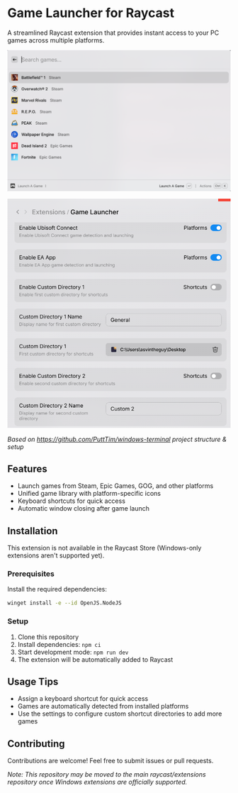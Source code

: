 # Game Launcher for Raycast

A streamlined Raycast extension that provides instant access to your PC games across multiple platforms.

![alt text](./assets/search.png)

![alt text](./assets/settings.png)

*Based on https://github.com/PuttTim/windows-terminal project structure & setup*

## Features

- Launch games from Steam, Epic Games, GOG, and other platforms
- Unified game library with platform-specific icons
- Keyboard shortcuts for quick access
- Automatic window closing after game launch

## Installation

This extension is not available in the Raycast Store (Windows-only extensions aren't supported yet).

### Prerequisites

Install the required dependencies:

```bash
winget install -e --id OpenJS.NodeJS
```

### Setup

1. Clone this repository
2. Install dependencies: `npm ci`
3. Start development mode: `npm run dev`
4. The extension will be automatically added to Raycast

## Usage Tips

- Assign a keyboard shortcut for quick access
- Games are automatically detected from installed platforms
- Use the settings to configure custom shortcut directories to add more games

## Contributing

Contributions are welcome! Feel free to submit issues or pull requests. 

*Note: This repository may be moved to the main raycast/extensions repository once Windows extensions are officially supported.*
